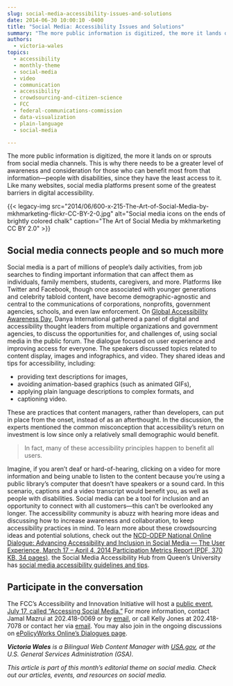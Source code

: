 ```yaml
---
slug: social-media-accessibility-issues-and-solutions
date: 2014-06-30 10:00:10 -0400
title: "Social Media: Accessibility Issues and Solutions"
summary: "The more public information is digitized, the more it lands on or sprouts from social media channels. This is why there needs to be a greater level of awareness and consideration for those who can benefit most from that information&mdash;people with disabilities, since they have the least access to it."
authors:
  - victoria-wales
topics:
  - accessibility
  - monthly-theme
  - social-media
  - video
  - communication
  - accessibility
  - crowdsourcing-and-citizen-science
  - FCC
  - federal-communications-commission
  - data-visualization
  - plain-language
  - social-media

---
```


The more public information is digitized, the more it lands on or sprouts from social media channels. This is why there needs to be a greater level of awareness and consideration for those who can benefit most from that information—people with disabilities, since they have the least access to it. Like many websites, social media platforms present some of the greatest barriers in digital accessibility.

{{< legacy-img src="2014/06/600-x-215-The-Art-of-Social-Media-by-mkhmarketing-flickr-CC-BY-2-0.jpg" alt="Social media icons on the ends of brightly colored chalk" caption="The Art of Social Media by mkhmarketing CC BY 2.0" >}}

## Social media connects people and so much more

Social media is a part of millions of people’s daily activities, from job searches to finding important information that can affect them as individuals, family members, students, caregivers, and more. Platforms like Twitter and Facebook, though once associated with younger generations and celebrity tabloid content, have become demographic-agnostic and central to the communications of corporations, nonprofits, government agencies, schools, and even law enforcement. On [Global Accessibility Awareness Day](http://globalaccessibilityawarenessday.org/gaad.html), Danya International gathered a panel of digital and accessibility thought leaders from multiple organizations and government agencies, to discuss the opportunities for, and challenges of, using social media in the public forum. The dialogue focused on user experience and improving access for everyone. The speakers discussed topics related to content display, images and infographics, and video. They shared ideas and tips for accessibility, including:

  * providing text descriptions for images,
  * avoiding animation-based graphics (such as animated GIFs),
  * applying plain language descriptions to complex formats, and
  * captioning video.

These are practices that content managers, rather than developers, can put in place from the onset, instead of as an afterthought. In the discussion, the experts mentioned the common misconception that accessibility’s return on investment is low since only a relatively small demographic would benefit.

> In fact, many of these accessibility principles happen to benefit all users.

Imagine, if you aren’t deaf or hard-of-hearing, clicking on a video for more information and being unable to listen to the content because you’re using a public library’s computer that doesn’t have speakers or a sound card. In this scenario, captions and a video transcript would benefit you, as well as people with disabilities. Social media can be a tool for inclusion and an opportunity to connect with all customers—this can’t be overlooked any longer. The accessibility community is abuzz with hearing more ideas and discussing how to increase awareness and collaboration, to keep accessibility practices in mind. To learn more about these crowdsourcing ideas and potential solutions, check out the [NCD-ODEP National Online Dialogue: Advancing Accessibility and Inclusion in Social Media — The User Experience, March 17 – April 4, 2014 Participation Metrics Report (PDF, 370 KB, 34 pages)](https://s3.amazonaws.com/digitalgov/_legacy-img/2014/06/NCD-ODEP-Online-Dialogue-Participation-Metrics-Report.pdf). the Social Media Accessibility Hub from Queen’s University has [social media accessibility guidelines and tips](http://queensu.ca/accessibility/how-info/social-media-accessibility).

## Participate in the conversation

The FCC’s Accessibility and Innovation Initiative will host a [public event, July 17, called “Accessing Social Media.&#8221;](http://www.fcc.gov/events/accessing-social-media) For more information, contact Jamal Mazrui at 202.418-0069 or by [email](mailto:jamal.mazrui@fcc.gov), or call Kelly Jones at 202.418-7078 or contact her via [email](mailto:kelly.jones@fcc.gov). You may also join in the ongoing discussions on [ePolicyWorks Online’s Dialogues page](https://www.epolicyworks.org/epw/dialogues/).

_**Victoria Wales** is a Bilingual Web Content Manager with [USA.gov](http://www.usa.gov/), at the U.S. General Services Administration (GSA)._

_This article is part of this month&#8217;s editorial theme on social media. Check out our articles, events, and resources on social media._
